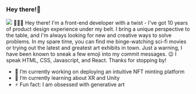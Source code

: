 ### Hey there!👋

<img src="https://res.cloudinary.com/dk9mn4cvz/image/upload/v1672940885/marianaOka-frontenddev_dozppm.png">
👩🏻‍💻 Hey there! I'm a front-end developer with a twist - I've got 10 years of product design experience under my belt. I bring a unique perspective to the table, and I'm always looking for new and creative ways to solve problems. In my spare time, you can find me binge-watching sci-fi movies or trying out the latest and greatest art exhibits in town. Just a warning, I have been known to sneak a few emoji into my commit messages. 😉 I speak HTML, CSS, Javascript, and React. Thanks for stopping by!

- 🔭 I’m currently working on deploying an intuitive NFT minting platform
- 🌱 I’m currently learning about XR and Unity
- ⚡ Fun fact: I am obsessed with generative art
